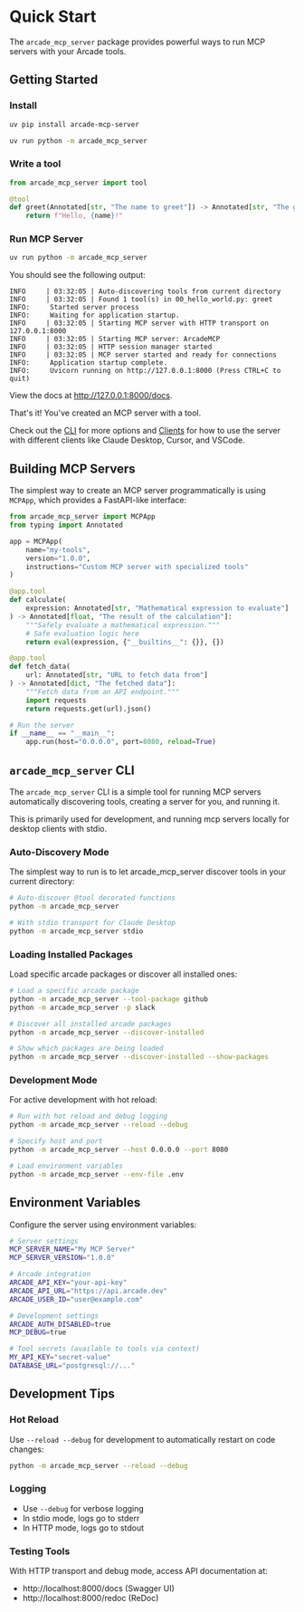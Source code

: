 # Quick Start

The `arcade_mcp_server` package provides powerful ways to run MCP servers with your Arcade tools.

## Getting Started

### Install

```bash
uv pip install arcade-mcp-server
```


```bash
uv run python -m arcade_mcp_server
```

### Write a tool


```python
from arcade_mcp_server import tool

@tool
def greet(Annotated[str, "The name to greet"]) -> Annotated[str, "The greeting"]:
    return f"Hello, {name}!"
```

### Run MCP Server

```bash
uv run python -m arcade_mcp_server
```

You should see the following output:

```text
INFO     | 03:32:05 | Auto-discovering tools from current directory
INFO     | 03:32:05 | Found 1 tool(s) in 00_hello_world.py: greet
INFO:     Started server process
INFO:     Waiting for application startup.
INFO     | 03:32:05 | Starting MCP server with HTTP transport on 127.0.0.1:8000
INFO     | 03:32:05 | Starting MCP server: ArcadeMCP
INFO     | 03:32:05 | HTTP session manager started
INFO     | 03:32:05 | MCP server started and ready for connections
INFO:     Application startup complete.
INFO:     Uvicorn running on http://127.0.0.1:8000 (Press CTRL+C to quit)
```

View the docs at http://127.0.0.1:8000/docs.

That's it! You've created an MCP server with a tool.

Check out the [CLI](../api/cli.md) for more options and [Clients](../clients/README.md) for how to use the server with different clients like Claude Desktop, Cursor, and VSCode.


## Building MCP Servers

The simplest way to create an MCP server programmatically is using `MCPApp`, which provides a FastAPI-like interface:

```python
from arcade_mcp_server import MCPApp
from typing import Annotated

app = MCPApp(
    name="my-tools",
    version="1.0.0",
    instructions="Custom MCP server with specialized tools"
)

@app.tool
def calculate(
    expression: Annotated[str, "Mathematical expression to evaluate"]
) -> Annotated[float, "The result of the calculation"]:
    """Safely evaluate a mathematical expression."""
    # Safe evaluation logic here
    return eval(expression, {"__builtins__": {}}, {})

@app.tool
def fetch_data(
    url: Annotated[str, "URL to fetch data from"]
) -> Annotated[dict, "The fetched data"]:
    """Fetch data from an API endpoint."""
    import requests
    return requests.get(url).json()

# Run the server
if __name__ == "__main__":
    app.run(host="0.0.0.0", port=8080, reload=True)
```

## `arcade_mcp_server` CLI

The `arcade_mcp_server` CLI is a simple tool for running MCP servers automatically discovering tools, creating a server for you, and running it.

This is primarily used for development, and running mcp servers locally for desktop clients with stdio.

### Auto-Discovery Mode

The simplest way to run is to let arcade_mcp_server discover tools in your current directory:

```bash
# Auto-discover @tool decorated functions
python -m arcade_mcp_server

# With stdio transport for Claude Desktop
python -m arcade_mcp_server stdio
```

### Loading Installed Packages

Load specific arcade packages or discover all installed ones:

```bash
# Load a specific arcade package
python -m arcade_mcp_server --tool-package github
python -m arcade_mcp_server -p slack

# Discover all installed arcade packages
python -m arcade_mcp_server --discover-installed

# Show which packages are being loaded
python -m arcade_mcp_server --discover-installed --show-packages
```

### Development Mode

For active development with hot reload:

```bash
# Run with hot reload and debug logging
python -m arcade_mcp_server --reload --debug

# Specify host and port
python -m arcade_mcp_server --host 0.0.0.0 --port 8080

# Load environment variables
python -m arcade_mcp_server --env-file .env
```


## Environment Variables

Configure the server using environment variables:

```bash
# Server settings
MCP_SERVER_NAME="My MCP Server"
MCP_SERVER_VERSION="1.0.0"

# Arcade integration
ARCADE_API_KEY="your-api-key"
ARCADE_API_URL="https://api.arcade.dev"
ARCADE_USER_ID="user@example.com"

# Development settings
ARCADE_AUTH_DISABLED=true
MCP_DEBUG=true

# Tool secrets (available to tools via context)
MY_API_KEY="secret-value"
DATABASE_URL="postgresql://..."
```

## Development Tips

### Hot Reload
Use `--reload --debug` for development to automatically restart on code changes:

```bash
python -m arcade_mcp_server --reload --debug
```

### Logging
- Use `--debug` for verbose logging
- In stdio mode, logs go to stderr
- In HTTP mode, logs go to stdout

### Testing Tools
With HTTP transport and debug mode, access API documentation at:
- http://localhost:8000/docs (Swagger UI)
- http://localhost:8000/redoc (ReDoc)
